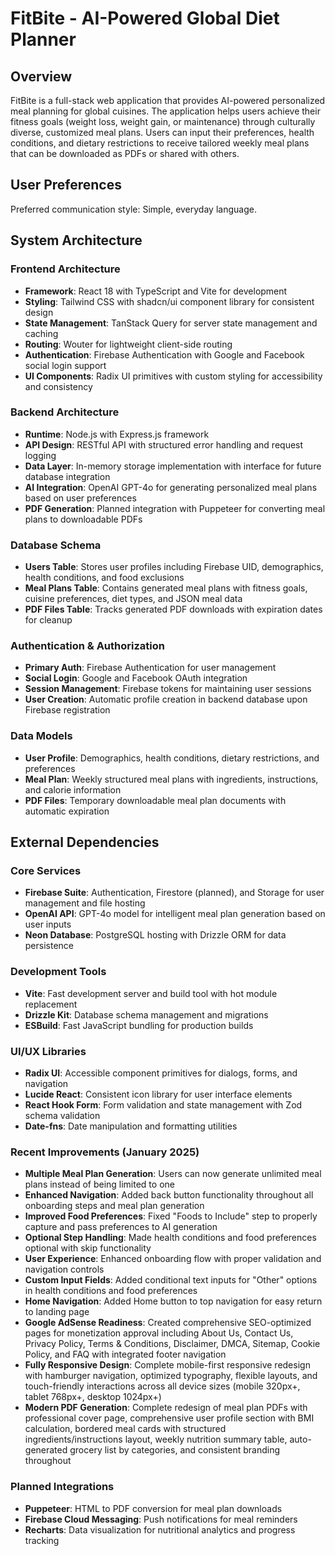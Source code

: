 # FitBite - AI-Powered Global Diet Planner

## Overview

FitBite is a full-stack web application that provides AI-powered personalized meal planning for global cuisines. The application helps users achieve their fitness goals (weight loss, weight gain, or maintenance) through culturally diverse, customized meal plans. Users can input their preferences, health conditions, and dietary restrictions to receive tailored weekly meal plans that can be downloaded as PDFs or shared with others.

## User Preferences

Preferred communication style: Simple, everyday language.

## System Architecture

### Frontend Architecture
- **Framework**: React 18 with TypeScript and Vite for development
- **Styling**: Tailwind CSS with shadcn/ui component library for consistent design
- **State Management**: TanStack Query for server state management and caching
- **Routing**: Wouter for lightweight client-side routing
- **Authentication**: Firebase Authentication with Google and Facebook social login support
- **UI Components**: Radix UI primitives with custom styling for accessibility and consistency

### Backend Architecture
- **Runtime**: Node.js with Express.js framework
- **API Design**: RESTful API with structured error handling and request logging
- **Data Layer**: In-memory storage implementation with interface for future database integration
- **AI Integration**: OpenAI GPT-4o for generating personalized meal plans based on user preferences
- **PDF Generation**: Planned integration with Puppeteer for converting meal plans to downloadable PDFs

### Database Schema
- **Users Table**: Stores user profiles including Firebase UID, demographics, health conditions, and food exclusions
- **Meal Plans Table**: Contains generated meal plans with fitness goals, cuisine preferences, diet types, and JSON meal data
- **PDF Files Table**: Tracks generated PDF downloads with expiration dates for cleanup

### Authentication & Authorization
- **Primary Auth**: Firebase Authentication for user management
- **Social Login**: Google and Facebook OAuth integration
- **Session Management**: Firebase tokens for maintaining user sessions
- **User Creation**: Automatic profile creation in backend database upon Firebase registration

### Data Models
- **User Profile**: Demographics, health conditions, dietary restrictions, and preferences
- **Meal Plan**: Weekly structured meal plans with ingredients, instructions, and calorie information
- **PDF Files**: Temporary downloadable meal plan documents with automatic expiration

## External Dependencies

### Core Services
- **Firebase Suite**: Authentication, Firestore (planned), and Storage for user management and file hosting
- **OpenAI API**: GPT-4o model for intelligent meal plan generation based on user inputs
- **Neon Database**: PostgreSQL hosting with Drizzle ORM for data persistence

### Development Tools
- **Vite**: Fast development server and build tool with hot module replacement
- **Drizzle Kit**: Database schema management and migrations
- **ESBuild**: Fast JavaScript bundling for production builds

### UI/UX Libraries
- **Radix UI**: Accessible component primitives for dialogs, forms, and navigation
- **Lucide React**: Consistent icon library for user interface elements
- **React Hook Form**: Form validation and state management with Zod schema validation
- **Date-fns**: Date manipulation and formatting utilities

### Recent Improvements (January 2025)
- **Multiple Meal Plan Generation**: Users can now generate unlimited meal plans instead of being limited to one
- **Enhanced Navigation**: Added back button functionality throughout all onboarding steps and meal plan generation
- **Improved Food Preferences**: Fixed "Foods to Include" step to properly capture and pass preferences to AI generation
- **Optional Step Handling**: Made health conditions and food preferences optional with skip functionality
- **User Experience**: Enhanced onboarding flow with proper validation and navigation controls
- **Custom Input Fields**: Added conditional text inputs for "Other" options in health conditions and food preferences
- **Home Navigation**: Added Home button to top navigation for easy return to landing page
- **Google AdSense Readiness**: Created comprehensive SEO-optimized pages for monetization approval including About Us, Contact Us, Privacy Policy, Terms & Conditions, Disclaimer, DMCA, Sitemap, Cookie Policy, and FAQ with integrated footer navigation
- **Fully Responsive Design**: Complete mobile-first responsive redesign with hamburger navigation, optimized typography, flexible layouts, and touch-friendly interactions across all device sizes (mobile 320px+, tablet 768px+, desktop 1024px+)
- **Modern PDF Generation**: Complete redesign of meal plan PDFs with professional cover page, comprehensive user profile section with BMI calculation, bordered meal cards with structured ingredients/instructions layout, weekly nutrition summary table, auto-generated grocery list by categories, and consistent branding throughout

### Planned Integrations
- **Puppeteer**: HTML to PDF conversion for meal plan downloads
- **Firebase Cloud Messaging**: Push notifications for meal reminders
- **Recharts**: Data visualization for nutritional analytics and progress tracking